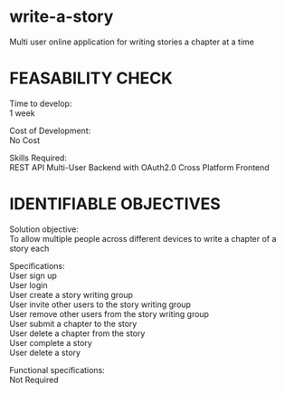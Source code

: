 # write-a-story
Multi user online application for writing stories a chapter at a time

# FEASABILITY CHECK
Time to develop:  
1 week  
  
Cost of Development:  
No Cost  
  
Skills Required:  
REST API
Multi-User Backend with OAuth2.0
Cross Platform Frontend

# IDENTIFIABLE OBJECTIVES
Solution objective:  
To allow multiple people across different devices to write a chapter of a story each
  
Specifications:  
User sign up  
User login  
User create a story writing group  
User invite other users to the story writing group  
User remove other users from the story writing group  
User submit a chapter to the story  
User delete a chapter from the story  
User complete a story  
User delete a story  
  
Functional specifications:  
Not Required  
  
